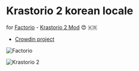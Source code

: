 # Krastorio 2 korean locale

for [Factorio](https://www.factorio.com/) - [Krastorio 2 Mod](https://mods.factorio.com/mod/Krastorio2) :heart_eyes:	:kr:

* [Crowdin project](https://crowdin.com/project/krastorio-2/ko)

![Factorio](https://factorio.com/static/img/factorio-logo.png)

![Krastorio 2](https://i.ibb.co/LvqJccJ/K2.png)
